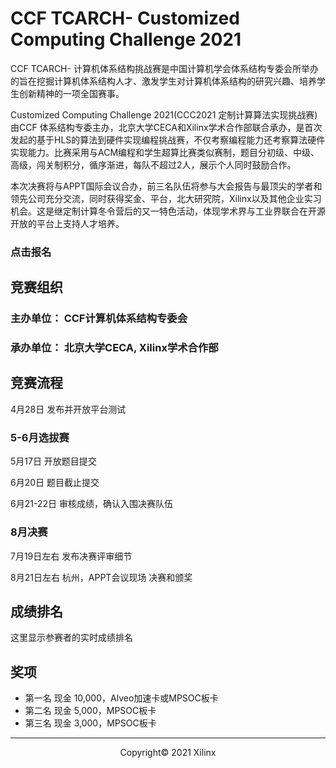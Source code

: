 # CCF TCARCH- Customized Computing Challenge 2021

CCF TCARCH- 计算机体系结构挑战赛是中国计算机学会体系结构专委会所举办的旨在挖掘计算机体系结构人才、激发学生对计算机体系结构的研究兴趣、培养学生创新精神的一项全国赛事。

Customized Computing Challenge 2021(CCC2021 定制计算算法实现挑战赛)由CCF 体系结构专委主办，北京大学CECA和Xilinx学术合作部联合承办，是首次发起的基于HLS的算法到硬件实现编程挑战赛，不仅考察编程能力还考察算法硬件实现能力。比赛采用与ACM编程和学生超算比赛类似赛制，题目分初级、中级、高级，闯关制积分，循序渐进，每队不超过2人，展示个人同时鼓励合作。

本次决赛将与APPT国际会议合办，前三名队伍将参与大会报告与最顶尖的学者和领先公司充分交流，同时获得奖金、平台，北大研究院，Xilinx以及其他企业实习机会。这是继定制计算冬令营后的又一特色活动，体现学术界与工业界联合在开源开放的平台上支持人才培养。

### 点击报名

## 竞赛组织

### **主办单位**： CCF计算机体系结构专委会

### **承办单位**： 北京大学CECA, Xilinx学术合作部

## 竞赛流程


4月28日    发布并开放平台测试

### **5-6月选拔赛**

5月17日    开放题目提交

6月20日    题目截止提交

6月21-22日   审核成绩，确认入围决赛队伍

### **8月决赛**

7月19日左右  发布决赛评审细节

8月21日左右  杭州，APPT会议现场 决赛和颁奖


## 成绩排名

这里显示参赛者的实时成绩排名

## 奖项

- 第一名 现金 10,000，Alveo加速卡或MPSOC板卡
- 第二名 现金 5,000，MPSOC板卡
- 第三名 现金 3,000，MPSOC板卡


---------------------------------------
<p align="center">Copyright&copy; 2021 Xilinx</p>
